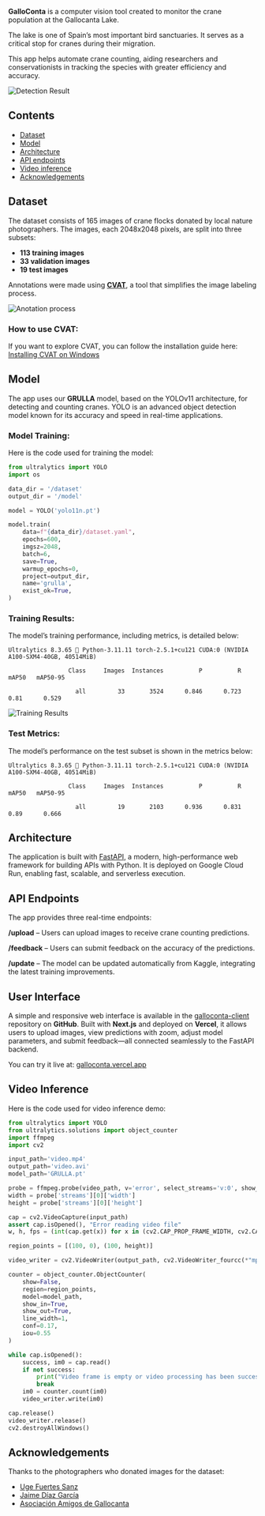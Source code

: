 **GalloConta** is a computer vision tool created to monitor the crane population at the Gallocanta Lake.

The lake is one of Spain’s most important bird sanctuaries. It serves as a critical stop for cranes during their migration. 

This app helps automate crane counting, aiding researchers and conservationists in tracking the species with greater efficiency and accuracy.

![Detection Result](./img/detection.jpg)

## Contents

- [Dataset](#dataset)
- [Model](#model)
- [Architecture](#architecture)
- [API endpoints](#api-endpoints) 
- [Video inference](#video-inference)
- [Acknowledgements](#acknowledgements)

## Dataset

The dataset consists of 165 images of crane flocks donated by local nature photographers. The images, each 2048x2048 pixels, are split into three subsets:  
- **113 training images**
- **33 validation images**
- **19 test images**

Annotations were made using **[CVAT](https://github.com/cvat-ai/cvat)**, a tool that simplifies the image labeling process.

![Anotation process](./img/anotation.png)

### How to use CVAT:
If you want to explore CVAT, you can follow the installation guide here:  
[Installing CVAT on Windows](https://github.com/kamipakistan/Installing-CVAT-on-Windows)

## Model

The app uses our **GRULLA** model, based on the YOLOv11 architecture, for detecting and counting cranes. YOLO is an advanced object detection model known for its accuracy and speed in real-time applications.

### Model Training:
Here is the code used for training the model:

```python
from ultralytics import YOLO
import os

data_dir = '/dataset'
output_dir = '/model'

model = YOLO('yolo11n.pt')

model.train(
    data=f"{data_dir}/dataset.yaml",
    epochs=600,            
    imgsz=2048,            
    batch=6,             
    save=True,            
    warmup_epochs=0,
    project=output_dir,
    name='grulla',
    exist_ok=True,
)

```

### Training Results:
The model’s training performance, including metrics, is detailed below:

```
Ultralytics 8.3.65 🚀 Python-3.11.11 torch-2.5.1+cu121 CUDA:0 (NVIDIA A100-SXM4-40GB, 40514MiB)

                 Class     Images  Instances          P          R      mAP50   mAP50-95

                   all         33       3524      0.846      0.723       0.81      0.529
```

![Training Results](./img/results.png)

### Test Metrics:
The model’s performance on the test subset is shown in the metrics below:

```
Ultralytics 8.3.65 🚀 Python-3.11.11 torch-2.5.1+cu121 CUDA:0 (NVIDIA A100-SXM4-40GB, 40514MiB)

                 Class     Images  Instances          P          R      mAP50   mAP50-95

                   all         19       2103      0.936      0.831       0.89      0.666
```


## Architecture
The application is built with [FastAPI](https://fastapi.tiangolo.com/), a modern, high-performance web framework for building APIs with Python. It is deployed on Google Cloud Run, enabling fast, scalable, and serverless execution.

## API Endpoints
The app provides three real-time endpoints:

**/upload** – Users can upload images to receive crane counting predictions.

**/feedback** – Users can submit feedback on the accuracy of the predictions.

**/update** – The model can be updated automatically from Kaggle, integrating the latest training improvements.

## User Interface
A simple and responsive web interface is available in the [galloconta-client](https://github.com/rminguell/galloconta-client) repository on **GitHub**. Built with **Next.js** and deployed on **Vercel**, it allows users to upload images, view predictions with zoom, adjust model parameters, and submit feedback—all connected seamlessly to the FastAPI backend.

You can try it live at: [galloconta.vercel.app](https://galloconta.vercel.app)

## Video Inference

Here is the code used for video inference demo:

```python
from ultralytics import YOLO
from ultralytics.solutions import object_counter
import ffmpeg
import cv2

input_path='video.mp4'
output_path='video.avi'
model_path='GRULLA.pt'

probe = ffmpeg.probe(video_path, v='error', select_streams='v:0', show_entries='stream=width,height')
width = probe['streams'][0]['width']
height = probe['streams'][0]['height']

cap = cv2.VideoCapture(input_path)
assert cap.isOpened(), "Error reading video file"
w, h, fps = (int(cap.get(x)) for x in (cv2.CAP_PROP_FRAME_WIDTH, cv2.CAP_PROP_FRAME_HEIGHT, cv2.CAP_PROP_FPS))

region_points = [(100, 0), (100, height)]

video_writer = cv2.VideoWriter(output_path, cv2.VideoWriter_fourcc(*"mp4v"), fps, (w, h))

counter = object_counter.ObjectCounter(
    show=False,
    region=region_points,
    model=model_path,
    show_in=True,
    show_out=True,
    line_width=1,
    conf=0.17,
    iou=0.55
)

while cap.isOpened():
    success, im0 = cap.read()
    if not success:
        print("Video frame is empty or video processing has been successfully completed.")
        break
    im0 = counter.count(im0)
    video_writer.write(im0)

cap.release()
video_writer.release()
cv2.destroyAllWindows()
```

## Acknowledgements

Thanks to the photographers who donated images for the dataset:

- [Uge Fuertes Sanz](https://www.instagram.com/ugefuertessanz/)
- [Jaime Díaz García](https://www.instagram.com/jaimemalagafotos)
- [Asociación Amigos de Gallocanta](https://www.instagram.com/amigosgallocanta/)

